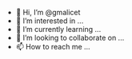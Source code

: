 - 👋 Hi, I’m @gmalicet
- 👀 I’m interested in ...
- 🌱 I’m currently learning ...
- 💞️ I’m looking to collaborate on ...
- 📫 How to reach me ...

<!---
gmalicet/gmalicet is a ✨ special ✨ repository because its `README.md` (this file) appears on your GitHub profile.
You can click the Preview link to take a look at your changes.
--->
